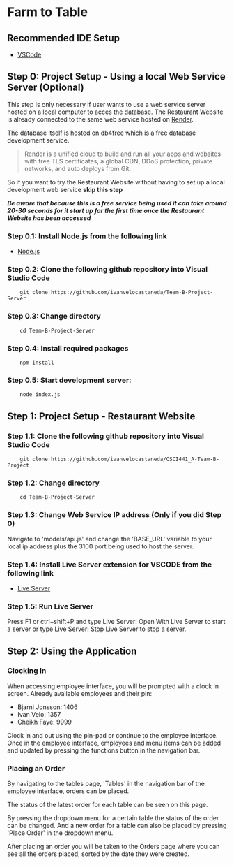 # Farm to Table

## Recommended IDE Setup

- [VSCode](https://code.visualstudio.com/)

## Step 0: Project Setup - Using a local Web Service Server (Optional)

This step is only necessary if user wants to use a web service server hosted on a local computer to acces the database.
The Restaurant Website is already connected to the same web service hosted on [Render](https://render.com/).

The database itself is hosted on [db4free](https://db4free.net/) which is a free database development service.

> Render is a unified cloud to build and run all your apps and websites with free TLS certificates, a global CDN, DDoS protection, private networks, and auto deploys from Git.

So if you want to try the Restaurant Website without having to set up a local development web service **skip this step**

***Be aware that because this is a free service being used it can take around 20-30 seconds for it start up for the first time once the Restaurant Website has been accessed***

### Step 0.1: Install Node.js from the following link

- [Node.js](https://nodejs.org/en/)

### Step 0.2: Clone the following github repository into Visual Studio Code

```
    git clone https://github.com/ivanvelocastaneda/Team-B-Project-Server
```

### Step 0.3: Change directory

```
    cd Team-B-Project-Server
```

### Step 0.4: Install required packages

```
    npm install
```

### Step 0.5: Start development server:

```
    node index.js
```

## Step 1: Project Setup - Restaurant Website

### Step 1.1: Clone the following github repository into Visual Studio Code

```
    git clone https://github.com/ivanvelocastaneda/CSCI441_A-Team-B-Project
```

### Step 1.2: Change directory

```
    cd Team-B-Project-Server
```

### Step 1.3: Change Web Service IP address (Only if you did Step 0)

Navigate to 'models/api.js' and change the 'BASE_URL' variable to your local ip address plus the 3100 port being used to host the server.

### Step 1.4: Install Live Server extension for VSCODE from the following link

- [Live Server](https://marketplace.visualstudio.com/items?itemName=ritwickdey.LiveServer)

### Step 1.5: Run Live Server

Press F1 or ctrl+shift+P and type Live Server: Open With Live Server to start a server or type Live Server: Stop Live Server to stop a server.

## Step 2: Using the Application

### Clocking In

When accessing employee interface, you will be prompted with a clock in screen.
Already available employees and their pin:

* Bjarni Jonsson: 1406
* Ivan Velo: 1357
* Cheikh Faye: 9999

Clock in and out using the pin-pad or continue to the employee interface.
Once in the employee interface, employees and menu items can be added and updated by pressing the functions button in the navigation bar.

### Placing an Order

By navigating to the tables page, 'Tables' in the navigation bar of the employee interface, orders can be placed.

The status of the latest order for each table can be seen on this page.

By pressing the dropdown menu for a certain table the status of the order can be changed.
And a new order for a table can also be placed by pressing 'Place Order' in the dropdown menu.

After placing an order you will be taken to the Orders page where you can see all the orders placed, sorted by the date they were created.
